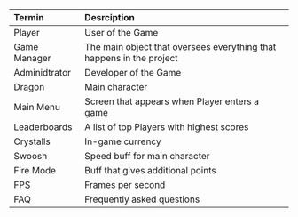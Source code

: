 
| Termin | Desrciption |
|:--|:--|
| Player | User of the Game |
| Game Manager | The main object that oversees everything that happens in the project   |
| Adminidtrator | Developer of the Game  |
| Dragon | Main character |
| Main Menu | Screen that appears when Player enters a game |
| Leaderboards | A list of top Players with highest scores |
| Crystalls | In-game currency |
| Swoosh | Speed buff for main character |
| Fire Mode | Buff that gives additional points |
| FPS | Frames per second |
| FAQ | Frequently asked questions |
